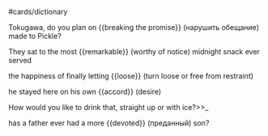 #cards/dictionary 

Tokugawa, do you plan on {{breaking the promise}} (нарушить обещание) made to Pickle? <!--SR:!2024-02-09,14,260-->

They sat to the most {{remarkable}} (worthy of notice) midnight snack ever served <!--SR:!2024-02-09,19,260-->

the happiness of finally letting {{loose}} (turn loose or free from restraint) <!--SR:!2024-02-15,29,270-->

he stayed here on his own {{accord}} (desire) <!--SR:!2024-03-30,61,270--> 

How would you like to drink that, straight up or with ice?>>_ <!--SR:!2024-03-13,48,294-->

has a father ever had a more {{devoted}} (преданный) son? <!--SR:!2024-03-18,56,312-->